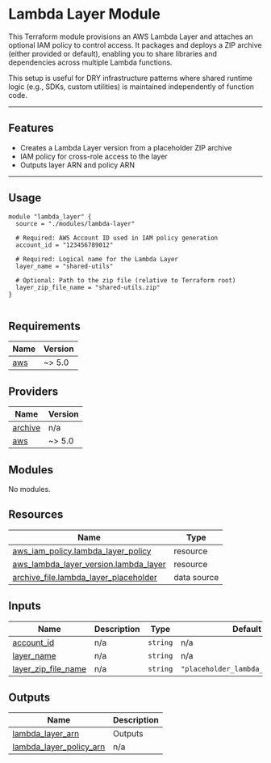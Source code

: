 # Lambda Layer Module

This Terraform module provisions an AWS Lambda Layer and attaches an optional IAM policy to control access. It packages and deploys a ZIP archive (either provided or default), enabling you to share libraries and dependencies across multiple Lambda functions.

This setup is useful for DRY infrastructure patterns where shared runtime logic (e.g., SDKs, custom utilities) is maintained independently of function code.

---

## Features

- Creates a Lambda Layer version from a placeholder ZIP archive
- IAM policy for cross-role access to the layer
- Outputs layer ARN and policy ARN

---

## Usage

```hcl
module "lambda_layer" {
  source = "./modules/lambda-layer"

  # Required: AWS Account ID used in IAM policy generation
  account_id = "123456789012"

  # Required: Logical name for the Lambda Layer
  layer_name = "shared-utils"

  # Optional: Path to the zip file (relative to Terraform root)
  layer_zip_file_name = "shared-utils.zip"
}


```

<!-- BEGIN_TF_DOCS -->

## Requirements

| Name                                                   | Version |
| ------------------------------------------------------ | ------- |
| <a name="requirement_aws"></a> [aws](#requirement_aws) | ~> 5.0  |

## Providers

| Name                                                         | Version |
| ------------------------------------------------------------ | ------- |
| <a name="provider_archive"></a> [archive](#provider_archive) | n/a     |
| <a name="provider_aws"></a> [aws](#provider_aws)             | ~> 5.0  |

## Modules

No modules.

## Resources

| Name                                                                                                                                      | Type        |
| ----------------------------------------------------------------------------------------------------------------------------------------- | ----------- |
| [aws_iam_policy.lambda_layer_policy](https://registry.terraform.io/providers/hashicorp/aws/latest/docs/resources/iam_policy)              | resource    |
| [aws_lambda_layer_version.lambda_layer](https://registry.terraform.io/providers/hashicorp/aws/latest/docs/resources/lambda_layer_version) | resource    |
| [archive_file.lambda_layer_placeholder](https://registry.terraform.io/providers/hashicorp/archive/latest/docs/data-sources/file)          | data source |

## Inputs

| Name                                                                                       | Description | Type     | Default                            | Required |
| ------------------------------------------------------------------------------------------ | ----------- | -------- | ---------------------------------- | :------: |
| <a name="input_account_id"></a> [account_id](#input_account_id)                            | n/a         | `string` | n/a                                |   yes    |
| <a name="input_layer_name"></a> [layer_name](#input_layer_name)                            | n/a         | `string` | n/a                                |   yes    |
| <a name="input_layer_zip_file_name"></a> [layer_zip_file_name](#input_layer_zip_file_name) | n/a         | `string` | `"placeholder_lambda_payload.zip"` |    no    |

## Outputs

| Name                                                                                                     | Description |
| -------------------------------------------------------------------------------------------------------- | ----------- |
| <a name="output_lambda_layer_arn"></a> [lambda_layer_arn](#output_lambda_layer_arn)                      | Outputs     |
| <a name="output_lambda_layer_policy_arn"></a> [lambda_layer_policy_arn](#output_lambda_layer_policy_arn) | n/a         |

<!-- END_TF_DOCS -->
